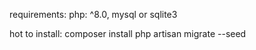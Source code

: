 requirements:
 	php: ^8.0,
 	mysql or sqlite3

hot to install:
    composer install
    php artisan migrate --seed
